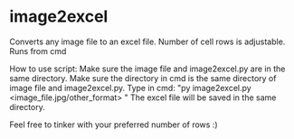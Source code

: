 # image2excel
Converts any image file to an excel file. Number of cell rows is adjustable. Runs from cmd

How to use script:
Make sure the image file and image2excel.py are in the same directory.
Make sure the directory in cmd is the same directory of image file and image2excel.py.
Type in cmd:
"py image2excel.py <image_file.jpg/other_format> <number of cell rows>"
The excel file will be saved in the same directory.
  
Feel free to tinker with your preferred number of rows :)
